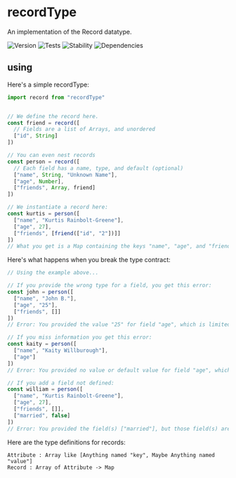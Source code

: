 # recordType

An implementation of the Record datatype.

![Version][BADGE_VERSION]
![Tests][BADGE_TRAVIS]
![Stability][BADGE_STABILITY]
![Dependencies][BADGE_DEPENDENCY]


## using

Here's a simple recordType:

``` javascript
import record from "recordType"


// We define the record here.
const friend = record([
  // Fields are a list of Arrays, and unordered
  ["id", String]
])

// You can even nest records
const person = record([
  // Each field has a name, type, and default (optional)
  ["name", String, "Unknown Name"],
  ["age", Number],
  ["friends", Array, friend]
])

// We instantiate a record here:
const kurtis = person([
  ["name", "Kurtis Rainbolt-Greene"],
  ["age", 27],
  ["friends", [friend(["id", "2"])]]
])
// What you get is a Map containing the keys "name", "age", and "friends"
```

Here's what happens when you break the type contract:

``` javascript
// Using the example above...

// If you provide the wrong type for a field, you get this error:
const john = person([
  ["name", "John B."],
  ["age", "25"],
  ["friends", []]
])
// Error: You provided the value "25" for field "age", which is limited to Number

// If you miss information you get this error:
const kaity = person([
  ["name", "Kaity Willburough"],
  ["age"]
])
// Error: You provided no value or default value for field "age", which must be an Number

// If you add a field not defined:
const william = person([
  ["name", "Kurtis Rainbolt-Greene"],
  ["age", 27],
  ["friends", []],
  ["married", false]
])
// Error: You provided the field(s) ["married"], but those field(s) aren't defined
```

Here are the type definitions for records:

```
Attribute : Array like [Anything named "key", Maybe Anything named "value"]
Record : Array of Attribute -> Map
```


[BADGE_TRAVIS]: https://img.shields.io/travis/krainboltgreene/recordType.js.svg?maxAge=2592000&style=flat-square
[BADGE_VERSION]: https://img.shields.io/npm/v/recordType.svg?maxAge=2592000&style=flat-square
[BADGE_STABILITY]: https://img.shields.io/badge/stability-strong-green.svg?maxAge=2592000&style=flat-square
[BADGE_DEPENDENCY]: https://img.shields.io/david/krainboltgreene/recordType.js.svg?maxAge=2592000&style=flat-square
